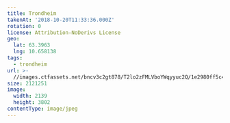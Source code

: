 ```yaml
---
title: Trondheim
takenAt: '2018-10-20T11:33:36.000Z'
rotation: 0
license: Attribution-NoDerivs License
geo:
  lat: 63.3963
  lng: 10.658138
tags:
  - trondheim
url: >-
  //images.ctfassets.net/bncv3c2gt878/T2lo2zFMLVboYWqyyuc2Q/1e2980ff5c4f9cdf6a671bad788b0d0b/trondheim_45629521602_o
size: 2121251
image:
  width: 2139
  height: 3802
contentType: image/jpeg
---
```


